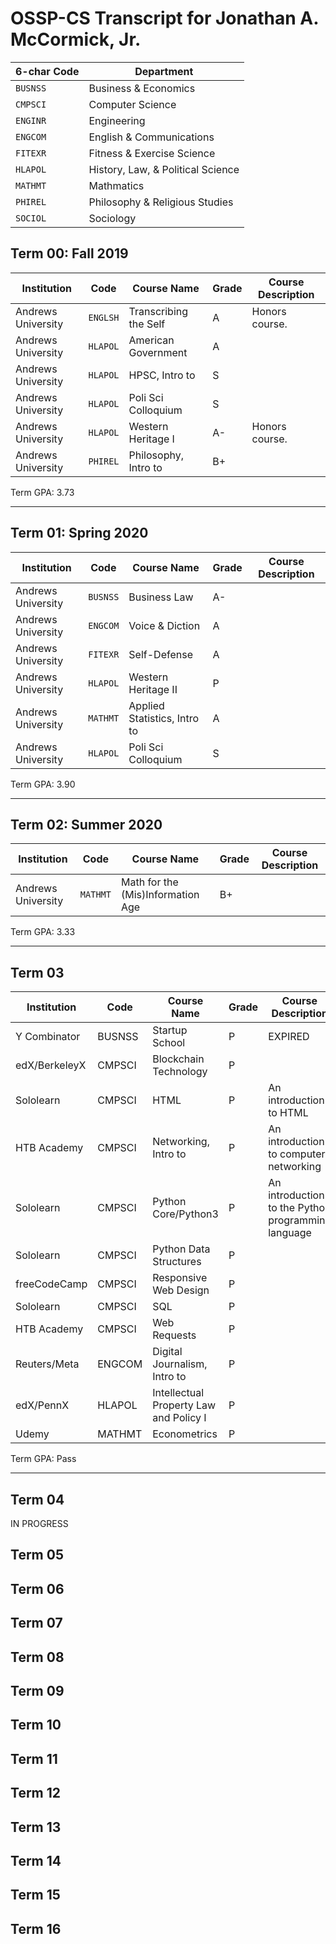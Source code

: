 # OSSP-CS Transcript for Jonathan A. McCormick, Jr.

| 6-char Code | Department |
|----------|------------|
| `BUSNSS` | Business & Economics |
| `CMPSCI` | Computer Science |
| `ENGINR` | Engineering |
| `ENGCOM` | English & Communications |
| `FITEXR` | Fitness & Exercise Science|
| `HLAPOL` | History, Law, & Political Science |
| `MATHMT` | Mathmatics |
| `PHIREL` | Philosophy & Religious Studies |
| `SOCIOL` | Sociology |


## Term 00: Fall 2019
| Institution      |  Code  | Course Name         |Grade| Course Description |
|------------------|--------|---------------------|-----|--------------------|
|Andrews University|`ENGLSH`|Transcribing the Self|A| Honors course.|
|Andrews University|`HLAPOL`|American Government  |A|                |
|Andrews University|`HLAPOL`|HPSC, Intro to       |S|                |
|Andrews University|`HLAPOL`|Poli Sci Colloquium  |S|                |
|Andrews University|`HLAPOL`|Western Heritage I   |A-| Honors course.|
|Andrews University|`PHIREL`|Philosophy, Intro to |B+|                |

Term GPA: 3.73

***

## Term 01: Spring 2020
| Institution      |  Code  | Course Name         |Grade| Course Description |
|------------------|--------|---------------------|-----|--------------------|
|Andrews University|`BUSNSS`|Business Law         |A-|                |
|Andrews University|`ENGCOM`|Voice & Diction     |A|                |
|Andrews University|`FITEXR`|Self-Defense|A|                |
|Andrews University|`HLAPOL`|Western Heritage II  |P|                |
|Andrews University|`MATHMT`|Applied Statistics, Intro to|A|                |
|Andrews University|`HLAPOL`|Poli Sci Colloquium  |S|                |

Term GPA: 3.90

***

## Term 02: Summer 2020
| Institution      |  Code  | Course Name         |Grade| Course Description |
|------------------|--------|---------------------|-----|--------------------|
|Andrews University|`MATHMT`|Math for the (Mis)Information Age|B+|           |

Term GPA: 3.33

***

## Term 03
| Institution      | Code | Course Name         |Grade| Course Description |
|------------------|------|---------------------|-----|--------------------|
|Y Combinator      |BUSNSS|Startup School       |P|EXPIRED|
|edX/BerkeleyX     |CMPSCI|Blockchain Technology|P| |
|Sololearn         |CMPSCI|HTML                 |P|An introduction to HTML|
|HTB Academy       |CMPSCI|Networking, Intro to |P|An introduction to computer networking|
|Sololearn         |CMPSCI|Python Core/Python3  |P|An introduction to the Python programming language|
|Sololearn         |CMPSCI|Python Data Structures|P||
|freeCodeCamp      |CMPSCI|Responsive Web Design |P||
|Sololearn         |CMPSCI|SQL                   |P||
|HTB Academy       |CMPSCI|Web Requests          |P||
|Reuters/Meta      |ENGCOM|Digital Journalism, Intro to|P||
|edX/PennX         |HLAPOL|Intellectual Property Law and Policy I|P||
|Udemy             |MATHMT|Econometrics          |P||

Term GPA: Pass

***

## Term 04
IN PROGRESS
## Term 05
## Term 06
## Term 07
## Term 08
## Term 09
## Term 10
## Term 11
## Term 12
## Term 13
## Term 14
## Term 15
## Term 16
